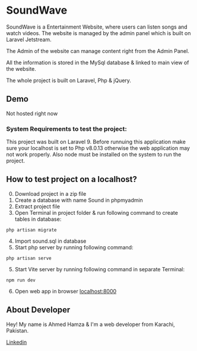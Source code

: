 # SoundWave

SoundWave is a Entertainment Website, where users can listen songs and watch videos.
The website is managed by the admin panel which is built on Laravel Jetstream.

The Admin of the website can manage content right from the Admin Panel.

All the information is stored in the MySql database & linked to main view of the website.

The whole project is built on Laravel, Php & jQuery.

## Demo

Not hosted right now

### System Requirements to test the project:
This project was built on Laravel 9. Before runnuing this application make sure your localhost is set to Php v8.0.13 otherwise the web application may not work properly. Also node must be installed on the system to run the project.

## How to test project on a localhost?

0. Download project in a zip file
1. Create a database with name Sound in phpmyadmin
2. Extract project file
3. Open Terminal in project folder & run following command to create tables in database:

```node
php artisan migrate 
```
4. Import sound.sql in database
5. Start php server by running following command:
```node
php artisan serve 
```
5. Start Vite server by running following command in separate Terminal:

```node
npm run dev 
```
6. Open web app in browser
[localhost:8000](https://localhost:8000)

## About Developer
Hey! My name is Ahmed Hamza & I'm a web developer from Karachi, Pakistan.

[Linkedin](https://linkedin.com/in/ahmedhamzaarif)
